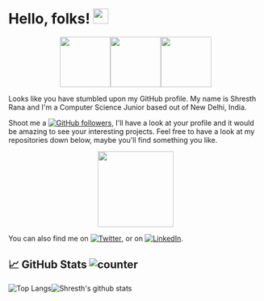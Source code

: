 # Hello, folks! <img src="https://raw.githubusercontent.com/MartinHeinz/MartinHeinz/master/wave.gif" width="30px">
<p align="center">
  <img src="https://i.giphy.com/media/LMt9638dO8dftAjtco/200.webp" width="100"><img src="https://i.giphy.com/media/KzJkzjggfGN5Py6nkT/200.webp" width="100"><img src="https://i.giphy.com/media/IdyAQJVN2kVPNUrojM/200.webp" width="100">
</p> 
Looks like you have stumbled upon my GitHub profile.  
My name is Shresth Rana and I'm a Computer Science Junior based out of New Delhi, India.  

Shoot me a [![GitHub followers](https://img.shields.io/github/followers/Nem3sisX.svg?style=social&label=Follow&maxAge=2592000)](https://github.com/Nem3sisX?tab=followers), I'll have a look at your profile and it would be amazing to see your interesting projects. Feel free to have a look at my repositories down below, maybe you'll find something you like. 

<p align="center">
 <img src="https://media.giphy.com/media/gj63CIa513BqQahEch/giphy.gif" width="150">
</p> 

You can also find me on [![Twitter][1.2]][1], or on [![LinkedIn][2.2]][2].

[1.2]: http://i.imgur.com/wWzX9uB.png (twitter icon without padding)
[2.2]: https://raw.githubusercontent.com/MartinHeinz/MartinHeinz/master/linkedin-3-16.png (LinkedIn icon without padding)
[1]: https://twitter.com/TheShresthRana
[2]: https://www.linkedin.com/in/shresthrana/

## :chart_with_upwards_trend: GitHub Stats ![counter](https://enpbwuuczaqrxu7.m.pipedream.net)

![Top Langs](https://github-readme-stats.vercel.app/api/top-langs/?username=Nem3sisX&layout=compact&theme=radical)![Shresth's github stats](https://github-readme-stats.vercel.app/api?username=Nem3sisX&theme=radical&hide=issues)

